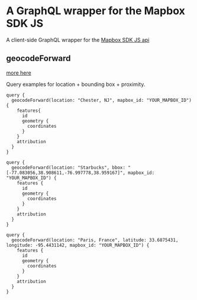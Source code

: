 # A GraphQL wrapper for the Mapbox SDK JS

A client-side GraphQL wrapper for the [Mapbox SDK JS api](https://github.com/mapbox/mapbox-sdk-js/blob/master/API.md)

## geocodeForward

[more here](https://github.com/mapbox/mapbox-sdk-js/blob/master/API.md#geocodeforward)

Query examples for location + bounding box + proximity.

```
query {
  geocodeForward(location: "Chester, NJ", mapbox_id: "YOUR_MAPBOX_ID") {
    features{
      id
      geometry {
        coordinates
      }
    }
    attribution
  }
}
```

```
query {
  geocodeForward(location: "Starbucks", bbox: "[-77.083056,38.908611,-76.997778,38.959167]", mapbox_id: "YOUR_MAPBOX_ID") {
    features {
      id
      geometry {
        coordinates
      }
    }
    attribution
  }
}
```

```
query {
  geocodeForward(location: "Paris, France", latitude: 33.6875431, longitude: -95.4431142, mapbox_id: "YOUR_MAPBOX_ID") {
    features {
      id
      geometry {
        coordinates
      }
    }
    attribution
  }
}
```

